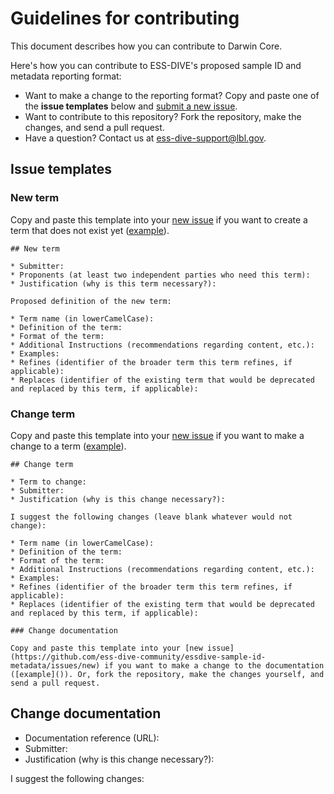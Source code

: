 # Guidelines for contributing

This document describes how you can contribute to Darwin Core.

Here's how you can contribute to ESS-DIVE's proposed sample ID and metadata reporting format:

* Want to make a change to the reporting format? Copy and paste one of the **issue templates** below and [submit a new issue](https://github.com/ess-dive-community/essdive-sample-id-metadata/issues/new).
* Want to contribute to this repository? Fork the repository, make the changes, and send a pull request.
* Have a question? Contact us at ess-dive-support@lbl.gov. 

## Issue templates

### New term

Copy and paste this template into your [new issue](https://github.com/ess-dive-community/essdive-sample-id-metadata/issues/new) if you want to create a term that does not exist yet ([example]()).

```
## New term

* Submitter:
* Proponents (at least two independent parties who need this term):
* Justification (why is this term necessary?):

Proposed definition of the new term:

* Term name (in lowerCamelCase):
* Definition of the term:
* Format of the term: 
* Additional Instructions (recommendations regarding content, etc.):
* Examples: 
* Refines (identifier of the broader term this term refines, if applicable):
* Replaces (identifier of the existing term that would be deprecated and replaced by this term, if applicable):
```

### Change term

Copy and paste this template into your [new issue](https://github.com/ess-dive-community/essdive-sample-id-metadata/issues/new) if you want to make a change to a term ([example]()).

```
## Change term

* Term to change:
* Submitter:
* Justification (why is this change necessary?):

I suggest the following changes (leave blank whatever would not change):

* Term name (in lowerCamelCase):
* Definition of the term:
* Format of the term: 
* Additional Instructions (recommendations regarding content, etc.):
* Examples: 
* Refines (identifier of the broader term this term refines, if applicable):
* Replaces (identifier of the existing term that would be deprecated and replaced by this term, if applicable):

### Change documentation

Copy and paste this template into your [new issue](https://github.com/ess-dive-community/essdive-sample-id-metadata/issues/new) if you want to make a change to the documentation ([example]()). Or, fork the repository, make the changes yourself, and send a pull request.

```
## Change documentation

* Documentation reference (URL):
* Submitter:
* Justification (why is this change necessary?):

I suggest the following changes:

